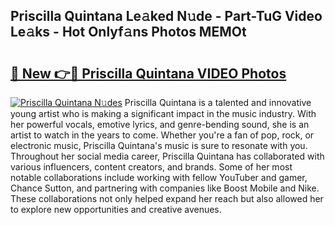 ## Priscilla Quintana Le𝚊ked N𝚞de - Part-TuG Video Le𝚊ks - Hot Onlyf𝚊ns Photos MEMOt

# <h2><a href="http://ab72609.deff.icu/?id=Priscilla+Quintana">🔗 New 👉🔴 Priscilla Quintana VIDEO Photos</a></h2>

[![Priscilla Quintana N𝚞des](https://i.imgur.com/rIISA9y.gif)](http://ab72609.deff.icu/?id=Priscilla+Quintana)
Priscilla Quintana is a talented and innovative young artist who is making a significant impact in the music industry. With her powerful vocals, emotive lyrics, and genre-bending sound, she is an artist to watch in the years to come. Whether you're a fan of pop, rock, or electronic music, Priscilla Quintana's music is sure to resonate with you. Throughout her social media career, Priscilla Quintana has collaborated with various influencers, content creators, and brands. Some of her most notable collaborations include working with fellow YouTuber and gamer, Chance Sutton, and partnering with companies like Boost Mobile and Nike. These collaborations not only helped expand her reach but also allowed her to explore new opportunities and creative avenues.
